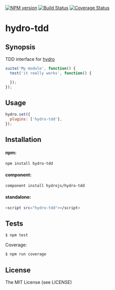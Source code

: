 [![NPM
version](https://badge.fury.io/js/hydro-tdd.png)](http://badge.fury.io/js/hydro-tdd)
[![Build Status](https://secure.travis-ci.org/hydrojs/hydro-tdd.png)](http://travis-ci.org/hydrojs/hydro-tdd)
[![Coverage Status](https://coveralls.io/repos/hydrojs/hydro-tdd/badge.png?branch=master)](https://coveralls.io/r/hydrojs/hydro-tdd?branch=master)

# hydro-tdd

## Synopsis

TDD interface for [hydro](https://github.com/hydrojs/hydro)

```js
suite('My module', function() {
  test('it really works', function() {

  });
});
```

## Usage

```js
hydro.set({
  plugins: ['hydro-tdd'],
});
```

## Installation

#### npm:

```bash
npm install hydro-tdd
```

#### component:

```bash
component install hydrojs/hydro-tdd
```

#### standalone:

```bash
<script src="hydro-tdd"></script>
```

## Tests

```bash
$ npm test
```

Coverage:

```bash
$ npm run coverage
```

## License

The MIT License (see LICENSE)
